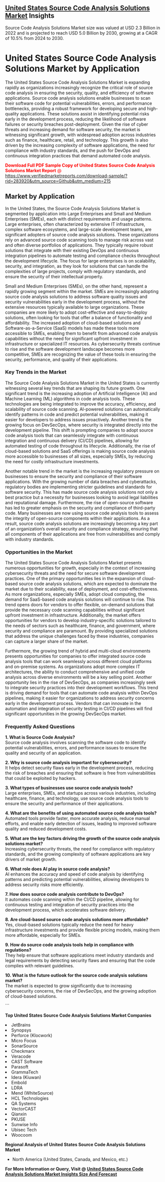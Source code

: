 <h2><a href="https://www.verifiedmarketreports.com/download-sample/?rid=283920&amp;utm_source=Github&amp;utm_medium=215" target="_blank">United States Source Code Analysis Solutions Market</a> Insights</h2><p>Source Code Analysis Solutions Market size was valued at USD 2.3 Billion in 2022 and is projected to reach USD 5.0 Billion by 2030, growing at a CAGR of 10.5% from 2024 to 2030.</p><p> <h1>United States Source Code Analysis Solutions Market by Application</h1> <p>The United States Source Code Analysis Solutions Market is expanding rapidly as organizations increasingly recognize the critical role of source code analysis in ensuring the security, quality, and efficiency of software applications. Source code analysis solutions enable businesses to scan their software code for potential vulnerabilities, errors, and performance bottlenecks, providing a robust framework for developing secure and high-quality applications. These solutions assist in identifying potential risks early in the development process, reducing the likelihood of software failures or security breaches post-deployment. Given the rise of cyber threats and increasing demand for software security, the market is witnessing significant growth, with widespread adoption across industries such as finance, healthcare, retail, and technology. This growth is also driven by the increasing complexity of software applications, the need for compliance with industry standards, and the push for DevOps and continuous integration practices that demand automated code analysis. <p><span class=""><span style="color: #ff0000;"><strong>Download Full PDF Sample Copy of United States Source Code Analysis Solutions Market Report</strong> @ </span><a href="https://www.verifiedmarketreports.com/download-sample/?rid=283920&amp;utm_source=Github&amp;utm_medium=215" target="_blank">https://www.verifiedmarketreports.com/download-sample/?rid=283920&amp;utm_source=Github&amp;utm_medium=215</a></span></p></p> <h2>Market by Application</h2> <p>In the United States, the Source Code Analysis Solutions Market is segmented by application into Large Enterprises and Small and Medium Enterprises (SMEs), each with distinct requirements and usage patterns. Large enterprises, often characterized by extensive IT infrastructure, complex software ecosystems, and large-scale development teams, are significant adopters of source code analysis solutions. These organizations rely on advanced source code scanning tools to manage risk across vast and often diverse portfolios of applications. They typically require robust solutions that integrate with their existing DevOps and continuous integration pipelines to automate testing and compliance checks throughout the development lifecycle. The focus for large enterprises is on scalability, security, and integration, as they look for solutions that can handle the complexities of large projects, comply with regulatory standards, and ensure the security of their intellectual property. <p>Small and Medium Enterprises (SMEs), on the other hand, represent a rapidly growing segment within the market. SMEs are increasingly adopting source code analysis solutions to address software quality issues and security vulnerabilities early in the development process, without the extensive resources typically available to large organizations. These companies are more likely to adopt cost-effective and easy-to-deploy solutions, often looking for tools that offer a balance of functionality and affordability. The increased adoption of cloud-based solutions and Software-as-a-Service (SaaS) models has made these tools more accessible to SMEs, enabling them to benefit from advanced code analysis capabilities without the need for significant upfront investment in infrastructure or specialized IT resources. As cybersecurity threats continue to rise and the software development landscape becomes more competitive, SMEs are recognizing the value of these tools in ensuring the security, performance, and quality of their applications. <h3>Key Trends in the Market</h3> <p>The Source Code Analysis Solutions Market in the United States is currently witnessing several key trends that are shaping its future growth. One significant trend is the increasing adoption of Artificial Intelligence (AI) and Machine Learning (ML) algorithms in code analysis tools. These technologies are being integrated to improve the accuracy, efficiency, and scalability of source code scanning. AI-powered solutions can automatically identify patterns in code and predict potential vulnerabilities, making it easier for developers to address issues proactively. Another trend is the growing focus on DevSecOps, where security is integrated directly into the development pipeline. This shift is prompting companies to adopt source code analysis tools that can seamlessly integrate with continuous integration and continuous delivery (CI/CD) pipelines, allowing for automated testing of code throughout its lifecycle. Additionally, the rise of cloud-based solutions and SaaS offerings is making source code analysis more accessible to businesses of all sizes, especially SMEs, by reducing the need for costly infrastructure investments. <p>Another notable trend in the market is the increasing regulatory pressure on businesses to ensure the security and compliance of their software applications. With the growing number of data breaches and cyberattacks, regulatory bodies are implementing stricter guidelines and standards for software security. This has made source code analysis solutions not only a best practice but a necessity for businesses looking to avoid legal liabilities and reputational damage. Furthermore, the rise of open-source software has led to greater emphasis on the security and compliance of third-party code. Many businesses are now using source code analysis tools to assess the integrity of open-source components within their applications. As a result, source code analysis solutions are increasingly becoming a key part of an organization’s overall security and compliance strategy, ensuring that all components of their applications are free from vulnerabilities and comply with industry standards. <h3>Opportunities in the Market</h3> <p>The United States Source Code Analysis Solutions Market presents numerous opportunities for growth, especially in the context of increasing cybersecurity threats and the need for secure software development practices. One of the primary opportunities lies in the expansion of cloud-based source code analysis solutions, which are expected to dominate the market due to their scalability, ease of deployment, and cost-effectiveness. As more organizations, especially SMEs, adopt cloud computing, the demand for SaaS-based code analysis solutions will continue to rise. This trend opens doors for vendors to offer flexible, on-demand solutions that provide the necessary code scanning capabilities without significant upfront investment in infrastructure. Additionally, the market offers opportunities for vendors to develop industry-specific solutions tailored to the needs of sectors such as healthcare, finance, and government, where security and compliance are paramount. By providing specialized solutions that address the unique challenges faced by these industries, companies can capture a larger share of the market. <p>Furthermore, the growing trend of hybrid and multi-cloud environments presents opportunities for companies to offer integrated source code analysis tools that can work seamlessly across different cloud platforms and on-premise systems. As organizations adopt more complex IT architectures, the ability to conduct comprehensive and unified code analysis across diverse environments will be a key selling point. Another opportunity lies in the rise of DevSecOps, as companies increasingly seek to integrate security practices into their development workflows. This trend is driving demand for tools that can automate code analysis within DevOps pipelines, making it easier for organizations to address security concerns early in the development process. Vendors that can innovate in the automation and integration of security testing in CI/CD pipelines will find significant opportunities in the growing DevSecOps market. <h3>Frequently Asked Questions</h3> <p><b>1. What is Source Code Analysis?</b><br> Source code analysis involves scanning the software code to identify potential vulnerabilities, errors, and performance issues to ensure the quality and security of an application.</p> <p><b>2. Why is source code analysis important for cybersecurity?</b><br> It helps detect security flaws early in the development process, reducing the risk of breaches and ensuring that software is free from vulnerabilities that could be exploited by hackers.</p> <p><b>3. What types of businesses use source code analysis tools?</b><br> Large enterprises, SMEs, and startups across various industries, including healthcare, finance, and technology, use source code analysis tools to ensure the security and performance of their applications.</p> <p><b>4. What are the benefits of using automated source code analysis tools?</b><br> Automated tools provide faster, more accurate analysis, reduce manual efforts, and enable early detection of issues, leading to improved software quality and reduced development costs.</p> <p><b>5. What are the key factors driving the growth of the source code analysis solutions market?</b><br> Increasing cybersecurity threats, the need for compliance with regulatory standards, and the growing complexity of software applications are key drivers of market growth.</p> <p><b>6. What role does AI play in source code analysis?</b><br> AI enhances the accuracy and speed of code analysis by identifying patterns and predicting potential vulnerabilities, allowing developers to address security risks more efficiently.</p> <p><b>7. How does source code analysis contribute to DevOps?</b><br> It automates code scanning within the CI/CD pipeline, allowing for continuous testing and integration of security practices into the development process, which accelerates software delivery.</p> <p><b>8. Are cloud-based source code analysis solutions more affordable?</b><br> Yes, cloud-based solutions typically reduce the need for heavy infrastructure investments and provide flexible pricing models, making them more affordable, especially for SMEs.</p> <p><b>9. How do source code analysis tools help in compliance with regulations?</b><br> They help ensure that software applications meet industry standards and legal requirements by detecting security flaws and ensuring that the code complies with relevant guidelines.</p> <p><b>10. What is the future outlook for the source code analysis solutions market?</b><br> The market is expected to grow significantly due to increasing cybersecurity concerns, the rise of DevSecOps, and the growing adoption of cloud-based solutions.</p> ```</p><p><strong>Top United States Source Code Analysis Solutions Market Companies</strong></p><div data-test-id=""><p><li>JetBrains</li><li> Synopsys</li><li> Perforce (Klocwork)</li><li> Micro Focus</li><li> SonarSource</li><li> Checkmarx</li><li> Veracode</li><li> CAST Software</li><li> Parasoft</li><li> GrammaTech</li><li> Idera (Kiuwan)</li><li> Embold</li><li> LDRA</li><li> Mend (WhiteSource)</li><li> HCL Technologies</li><li> QA Systems</li><li> VectorCAST</li><li> Qianxin</li><li> PKUSE</li><li> Sunwise Info</li><li> Ubisec Tech</li><li> Woocoom</li></p><div><strong>Regional Analysis of&nbsp;United States Source Code Analysis Solutions Market</strong></div><ul><li dir="ltr"><p dir="ltr">North America&nbsp;(United States, Canada, and Mexico, etc.)</p></li></ul><p><strong>For More Information or Query, Visit @&nbsp;</strong><strong><a href="https://www.verifiedmarketreports.com/product/source-code-analysis-solutions-market/?utm_source=Github&amp;utm_medium=215" target="_blank">United States Source Code Analysis Solutions Market Insights Size And Forecast</a></strong></p></div>
